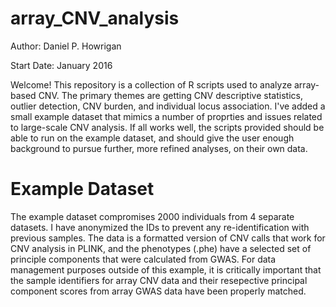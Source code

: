 # array_CNV_analysis
Author: Daniel P. Howrigan

Start Date: January 2016

Welcome! This repository is a collection of R scripts used to analyze array-based CNV. The primary themes are getting CNV descriptive statistics, outlier detection, CNV burden, and individual locus association. I've added a small example dataset that mimics a number of proprties and issues related to large-scale CNV analysis. If all works well, the scripts provided should be able to run on the example dataset, and should give the user enough background to pursue further, more refined analyses, on their own data. 

Example Dataset
============

The example dataset compromises 2000 individuals from 4 separate datasets. I have anonymized the IDs to prevent any re-identification with previous samples. The data is a formatted version of CNV calls that work for CNV analysis in PLINK, and the phenotypes (.phe) have a selected set of principle components that were calculated from GWAS. For data management purposes outside of this example, it is critically important that the sample identifiers for array CNV data and their resepective principal component scores from array GWAS data have been properly matched.  

